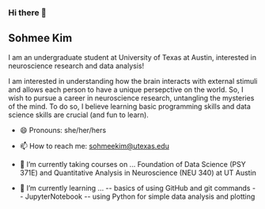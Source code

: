 ### Hi there 👋
## Sohmee Kim
I am an undergraduate student at University of Texas at Austin, interested in neuroscience research and data analysis!

I am interested in understanding how the brain interacts with external stimuli and allows each person to have a unique persepctive on the world. So, I wish to pursue a career in neuroscience research, untangling the mysteries of the mind. To do so, I believe learning basic programming skills and data science skills are crucial (and fun to learn).

- 😄 Pronouns: she/her/hers
- 📫 How to reach me: sohmeekim@utexas.edu
- 🔭 I’m currently taking courses on ... Foundation of Data Science (PSY 371E) and Quantitative Analysis in Neuroscience (NEU 340) at UT Austin 

- 🌱 I’m currently learning ... 
-- basics of using GitHub and git commands
-- JupyterNotebook
-- using Python for simple data analysis and plotting

<!--
**baramX3/baramX3** is a ✨ _special_ ✨ repository because its `README.md` (this file) appears on your GitHub profile.

Here are some ideas to get you started:

- 🔭 I’m currently working on ...
- 🌱 I’m currently learning ...
- 👯 I’m looking to collaborate on ...
- 🤔 I’m looking for help with ...
- 💬 Ask me about ...
- 📫 How to reach me: ...
- 😄 Pronouns: ...
- ⚡ Fun fact: ...
-->
